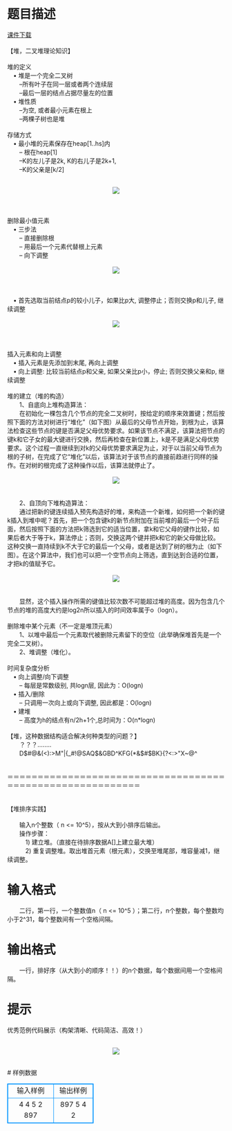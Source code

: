 # 

 
 # 题目描述 
<p>
<a href="files/heap.rar">课件下载</a><br><br>【堆，二叉堆理论知识】<br><br>堆的定义<br>　&#8226; 堆是一个完全二叉树<br>　　–所有叶子在同一层或者两个连续层<br>　　–最后一层的结点占据尽量左的位置<br>　&#8226; 堆性质<br>　　–为空, 或者最小元素在根上<br>　　–两棵子树也是堆<br><br>存储方式<br>　&#8226; 最小堆的元素保存在heap[1..hs]内<br>　　– 根在heap[1]<br>　　–K的左儿子是2k, K的右儿子是2k+1, <br>　　–K的父亲是[k/2]<br><br><center><img src="/source/joyoi/tyvj-3179/img/aHR0cDovL3d3dy5qb3lvaS5jbi9wcm9ibGVtL3R5dmotMzE3OS9wcm9ibGVtc19pbWFnZXMvMTUwMC8xYS5ibXA=.bmp"></img></center><br><br><br>删除最小值元素<br>　&#8226; 三步法<br>　　– 直接删除根<br>　　– 用最后一个元素代替根上元素<br>　　– 向下调整<br><br><center><img src="/source/joyoi/tyvj-3179/img/aHR0cDovL3d3dy5qb3lvaS5jbi9wcm9ibGVtL3R5dmotMzE3OS9wcm9ibGVtc19pbWFnZXMvMTUwMC8yLmJtcA==.bmp"></img></center><br><br><br>　&#8226; 首先选取当前结点p的较小儿子，如果比p大, 调整停止；否则交换p和儿子, 继续调整<br><br><center><img src="/source/joyoi/tyvj-3179/img/aHR0cDovL3d3dy5qb3lvaS5jbi9wcm9ibGVtL3R5dmotMzE3OS9wcm9ibGVtc19pbWFnZXMvMTUwMC8zLmJtcA==.bmp"></img></center><br><br><br>插入元素和向上调整<br>　&#8226; 插入元素是先添加到末尾, 再向上调整<br>　&#8226; 向上调整: 比较当前结点p和父亲, 如果父亲比p小，停止; 否则交换父亲和p, 继续调整<br><br>堆的建立（堆的构造）<br>　　1、自底向上堆构造算法：<br>　　在初始化一棵包含几个节点的完全二叉树时，按给定的顺序来效置键；然后按照下面的方法对树进行“堆化”（如下图）从最后的父母节点开始，到根为止，该算法检查这些节点的键是否满足父母优势要求。如果该节点不满足，该算法把节点的键k和它子女的最大键进行交换，然后再检查在新位置上，k是不是满足父母优势要求。这个过程一直继续到对k的父母优势要求满足为止，对于以当前父母节点为根的子树，在完成了它“堆化”以后，该算法对于该节点的直接前趋进行同样的操作。在对树的根完成了这种操作以后，该算法就停止了。     <br><br><center><img src="/source/joyoi/tyvj-3179/img/aHR0cDovL3d3dy5qb3lvaS5jbi9wcm9ibGVtL3R5dmotMzE3OS9wcm9ibGVtc19pbWFnZXMvMTUwMC81LmJtcA==.bmp"></img></center><br>                                <br>　　2、自顶向下堆构造算法：<br>　　通过把新的键连续插入预先构造好的堆，来构造一个新堆，如何把一个新的键k插入到堆中呢？首先，把一个包含键k的新节点附加在当前堆的最后一个叶子后面，然后按照下面的方法把k筛选到它的适当位置，拿k和它父母的键作比较，如果后者大于等于k，算法停止；否则，交换这两个键并把k和它的新父母做比较。这种交换一直持续到k不大于它的最后一个父母，或者是达到了树的根为止（如下图）。在这个算法中，我们也可以把一个空节点向上筛选，直到达到合适的位置，才把k的值赋予它。<br><br><center><img src="/source/joyoi/tyvj-3179/img/aHR0cDovL3d3dy5qb3lvaS5jbi9wcm9ibGVtL3R5dmotMzE3OS9wcm9ibGVtc19pbWFnZXMvMTUwMC82LmJtcA==.bmp"></img></center><br>  <br>　　显然，这个插入操作所需的键值比较次数不可能超过堆的高度。因为包含几个节点的堆的高度大约是log2n所以插入的时间效率属于o（logn）。<br><br>删除堆中某个元素（不一定是堆顶元素）<br>　　1、以堆中最后一个元素取代被删除元素留下的空位（此举确保堆首先是一个完全二叉树）。<br>　　2、堆调整（堆化）。<br><br>时间复杂度分析<br>　&#8226; 向上调整/向下调整<br>　　– 每层是常数级别, 共logn层, 因此为：O(logn)<br>　&#8226; 插入/删除<br>　　– 只调用一次向上或向下调整, 因此都是：O(logn)<br>　&#8226; 建堆<br>　　– 高度为h的结点有n/2h+1个,总时间为：O(n*logn)<br><br>【堆，这种数据结构适合解决何种类型的问题？】<br>　　？？？........<br>　　D$#@&(<):>M"|{_#!@SAQ$&GBD^KFG(*&$#$BK}{?<:>"X~@^<br><br><br>＝＝＝＝＝＝＝＝＝＝＝＝＝＝＝＝＝＝＝＝＝＝＝＝＝＝＝＝＝＝＝＝＝＝＝＝＝＝＝＝＝＝＝＝＝＝＝＝＝＝＝＝＝＝＝＝＝＝<br><br><br>【堆排序实践】<br><br>　　输入n个整数（ n <= 10^5），按从大到小排序后输出。<br>　　操作步骤：<br>　　　1) 建立堆。（直接在待排序数据A[]上建立最大堆）<br>　　　2) 重复调整堆。取出堆首元素（根元素），交换至堆尾部，堆容量减1，继续调整。<br></p> 

 
 # 输入格式 
<p>
　　二行，第一行，一个整数值n（ n <= 10^5 ）；第二行，n个整数，每个整数均小于2^31，每个整数间有一个空格间隔。</p> 

 
 # 输出格式 
<p>
　　一行，排好序（从大到小的顺序！！）的n个数据，每个数据间用一个空格间隔。<br></p> 

 
 # 提示 
<p>
优秀范例代码展示（构架清晰、代码简洁、高效！）<br><br><center><img src="/source/joyoi/tyvj-3179/img/aHR0cDovL3d3dy5qb3lvaS5jbi9wcm9ibGVtL3R5dmotMzE3OS9wcm9ibGVtc19pbWFnZXMvMTUwMC80LmJtcA==.bmp"></img></center><br></p> 
# 样例数据
<style>
        table,table tr th, table tr td { border:1px solid #0094ff; }
        table { width: 200px; min-height: 25px; line-height: 25px; text-align: center; border-collapse: collapse;}   
    </style>
<table>
	<tr>
		<td>输入样例</td>
		<td>输出样例</td>
	</tr>
<tr><td>4
4 5 2 897</td><td>897 5 4 2</td></tr></table>
